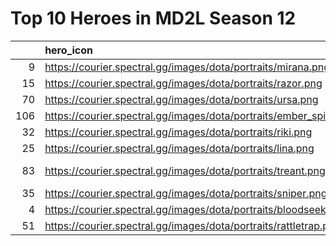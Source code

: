 
# Top 10 Heroes in MD2L Season 12

|     | hero_icon                                                          | hero_name        |   winrate_picked |   winrate_banned |   pickrate |   banrate |   rank |
|----:|:-------------------------------------------------------------------|:-----------------|-----------------:|-----------------:|-----------:|----------:|-------:|
|   9 | https://courier.spectral.gg/images/dota/portraits/mirana.png       | Mirana           |           0.7742 |           0.5714 |    0.27434 |   0.12389 | 100    |
|  15 | https://courier.spectral.gg/images/dota/portraits/razor.png        | Razor            |           0.7857 |           0.5    |    0.12389 |   0.77876 |  99.17 |
|  70 | https://courier.spectral.gg/images/dota/portraits/ursa.png         | Ursa             |           0.5455 |           0.6066 |    0.19469 |   0.53982 |  98.35 |
| 106 | https://courier.spectral.gg/images/dota/portraits/ember_spirit.png | Ember Spirit     |           0.55   |           0.6585 |    0.17699 |   0.36283 |  97.52 |
|  32 | https://courier.spectral.gg/images/dota/portraits/riki.png         | Riki             |           0.6818 |           0.5    |    0.19469 |   0.38938 |  96.69 |
|  25 | https://courier.spectral.gg/images/dota/portraits/lina.png         | Lina             |           0.5667 |           0.5273 |    0.26549 |   0.48673 |  95.87 |
|  83 | https://courier.spectral.gg/images/dota/portraits/treant.png       | Treant Protector |           0.7241 |           0.25   |    0.25664 |   0.14159 |  95.04 |
|  35 | https://courier.spectral.gg/images/dota/portraits/sniper.png       | Sniper           |           0.625  |           0.5556 |    0.14159 |   0.39823 |  94.21 |
|   4 | https://courier.spectral.gg/images/dota/portraits/bloodseeker.png  | Bloodseeker      |           0.8    |           0.64   |    0.04425 |   0.22124 |  93.39 |
|  51 | https://courier.spectral.gg/images/dota/portraits/rattletrap.png   | Clockwerk        |           0.6429 |           0.6923 |    0.12389 |   0.11504 |  92.56 |
